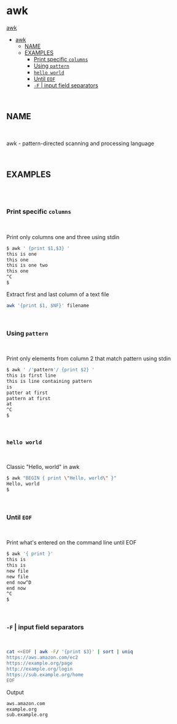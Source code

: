 # awk

[awk](https://man7.org/linux/man-pages/man1/awk.1p.html)

- [awk](#awk)
  - [NAME](#name)
  - [EXAMPLES](#examples)
    - [Print specific `columns`](#print-specific-columns)
    - [Using `pattern`](#using-pattern)
    - [`hello world`](#hello-world)
    - [Until `EOF`](#until-eof)
    - [`-F` | input field separators](#-f--input-field-separators)

<br>

## NAME

<br>

awk - pattern-directed scanning and processing language

<br>

## EXAMPLES

<br>

<br>

### Print specific `columns`

<br>

Print only columns one and three using stdin

```bash
$ awk ' {print $1,$3} '
this is one
this one
this is one two
this one
^C
$ 
```

Extract first and last column of a text file

```bash
awk '{print $1, $NF}' filename
```

<br>

### Using `pattern`

<br>

Print only elements from column 2 that match pattern using stdin

```bash
$ awk ' /'pattern'/ {print $2} '
this is first line
this is line containing pattern
is
patter at first
pattern at first
at
^C
$
```

<br>

### `hello world`

<br>

Classic "Hello, world" in awk

```bash
$ awk "BEGIN { print \"Hello, world\" }"
Hello, world
$
```

<br>

### Until `EOF`

<br>

Print what's entered on the command line until EOF

```bash
$ awk '{ print }'
this is
this is
new file
new file
end now^D
end now
^C
$
```

<br>

### `-F` | input field separators

<br>

```bash
cat <<EOF | awk -F/ '{print $3}' | sort | uniq
https://aws.amazon.com/ec2
https://example.org/page
http://example.org/login
https://sub.example.org/home
EOF
```

Output

```bash
aws.amazon.com
example.org
sub.example.org
```
